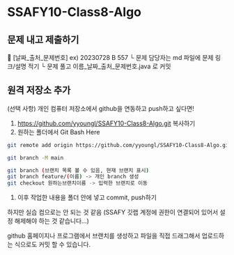 # SSAFY10-Class8-Algo

## 문제 내고 제출하기

📁 [날짜_출처_문제번호] ex) 20230728 B 557
└ 문제 담당자는 md 파일에 문제 링크/설명 적기
└ 문제 풀고 이름_날짜_출처_문제번호.java 로 커밋


## 원격 저장소 추가

(선택 사항) 개인 컴퓨터 저장소에서 github을 연동하고 push하고 싶다면!

1. https://github.com/yyoungl/SSAFY10-Class8-Algo.git 복사하기
2. 원하는 폴더에서 Git Bash Here

```bash
git remote add origin https://github.com/yyoungl/SSAFY10-Class8-Algo.git
```

```bash
git branch -M main
```

```bash
git branch (브랜치 목록 볼 수 있음, 현재 브랜치 표시)
git branch feature/(이름) -> 개인 branch 생성
git checkout 원하는브랜치이름 -> 입력한 브랜치로 이동
```

1. 이후 작업한 내용을 폴더 안에 넣고 commit, push하기

하지만 실습 컴으로는 안 되는 것 같음 (SSAFY 깃랩 계정에 권한이 연결되어 있어서 설정 해제해야 하는 것 같습니다…)

github 홈페이지나 프로그램에서 브랜치를 생성하고 파일을 직접 드래그해서 업로드하는 식으로도 커밋 할 수 있습니다.
